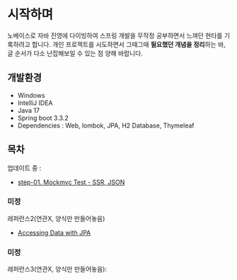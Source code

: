 # 시작하며
노베이스로 자바 진영에 다이빙하여 스프링 개발을 무작정 공부하면서 느껴던 현타를 기록하려고 합니다. 개인 프로젝트를 시도하면서 그때그때 **필요했던 개념을 정리**하는 바, 글 순서가 다소 난잡해보일 수 있는 점 양해 바랍니다.

## 개발환경
* Windows
* IntelliJ IDEA
* Java 17
* Spring boot 3.3.2
* Dependencies : Web, lombok, JPA, H2 Database, Thymeleaf

## 목차
업데이트 중 : 

* [step-01. Mockmvc Test - SSR, JSON](https://github.com/sangminparkk/spring-boot-basic/tree/step-01)

### 미정

레퍼런스2(연관X, 양식만 만들어놓음)

* [Accessing Data with JPA](https://spring.io/guides/gs/accessing-data-jpa/)

### 미정

레퍼런스3(연관X, 양식만 만들어놓음): 